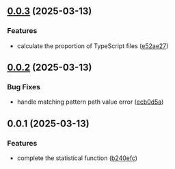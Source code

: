 ## [0.0.3](https://github.com/hacxy/fnum/compare/v0.0.2...v0.0.3) (2025-03-13)

### Features

- calculate the proportion of TypeScript files ([e52ae27](https://github.com/hacxy/fnum/commit/e52ae273ebf65e3f5f6ad5c60ca614f87e9efa00))

## [0.0.2](https://github.com/hacxy/fnum/compare/v0.0.1...v0.0.2) (2025-03-13)

### Bug Fixes

- handle matching pattern path value error ([ecb0d5a](https://github.com/hacxy/fnum/commit/ecb0d5a9be98fc073e373ac3bb1e237e4d9330f9))

## 0.0.1 (2025-03-13)

### Features

- complete the statistical function ([b240efc](https://github.com/hacxy/fnum/commit/b240efc2facdad00e89c663b1250298bddd9e661))

